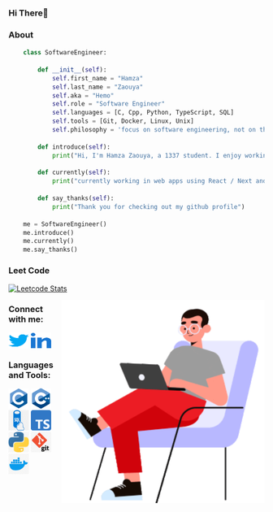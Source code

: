 <h3 align="left">Hi There👋</h3>
<h3 align="left">About</h3>

```python
    class SoftwareEngineer:

        def __init__(self):
            self.first_name = "Hamza"
            self.last_name = "Zaouya"
            self.aka = "Hemo"
            self.role = "Software Engineer"
            self.languages = [C, Cpp, Python, TypeScript, SQL]
            self.tools = [Git, Docker, Linux, Unix]
            self.philosophy = 'focus on software engineering, not on the technologies'
           
        def introduce(self):
            print("Hi, I'm Hamza Zaouya, a 1337 student. I enjoy working on low-level projects but am adaptable and can handle any type of work.")

        def currently(self):
            print("currently working in web apps using React / Next and Nest.js")

        def say_thanks(self):
            print("Thank you for checking out my github profile")

    me = SoftwareEngineer()
    me.introduce()
    me.currently()
    me.say_thanks()
 ```

 <h3 align="left">Leet Code</h3>

 [![Leetcode Stats](https://leetcard.jacoblin.cool/hamzazaouya18)](https://leetcode.com/hamzazaouya18)

 <img alt="Night Coding" width="400" src="https://github.com/hamzazaouya/hamzazaouya/blob/main/imgs/coding.gif" align="right"/>
<h3 align="left">Connect with me:</h3>
<p align="left">
<a href="https://twitter.com/hamza_zaouya" target="blank"><img align="center" src="https://github.com/hamzazaouya/hamzazaouya/blob/main/imgs/twitter.svg"          alt="hamza_zaouya" height="30" width="40" /></a>
<a href="https://linkedin.com/in/hamza zaouya" target="blank"><img align="center" src="https://github.com/hamzazaouya/hamzazaouya/blob/main/imgs/linked-in-alt.svg" alt="hamza zaouya" height="30" width="40" /></a>
</p>

<h3 align="left">Languages and Tools:</h3>
<p align="left"> 
<img src="https://github.com/hamzazaouya/hamzazaouya/blob/main/imgs/c.svg" alt="c" width="40" height="40"/>
<img src="https://github.com/hamzazaouya/hamzazaouya/blob/main/imgs/cpp.svg" alt="cplusplus" width="40" height="40"/>
<img src="https://github.com/hamzazaouya/hamzazaouya/blob/main/imgs/sql.png" alt="sql" width="40" height="40"/> 
<img src="https://github.com/hamzazaouya/hamzazaouya/blob/main/imgs/typescript.png" alt="" width="40" height="40"/>
<img src="https://github.com/hamzazaouya/hamzazaouya/blob/main/imgs/python.png" alt="spring" width="40" height="40"/>
<img src="https://github.com/hamzazaouya/hamzazaouya/blob/main/imgs/git.png" alt="spring" width="40" height="40"/>
<img src="https://github.com/hamzazaouya/hamzazaouya/blob/main/imgs/docker.png" alt="spring" width="40" height="40"/>
</p>

